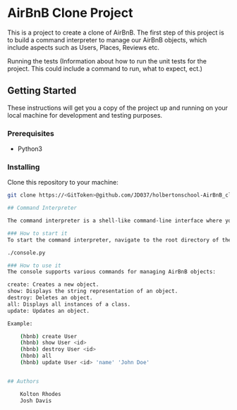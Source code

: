 # AirBnB Clone Project

This is a project to create a clone of AirBnB. The first step of this project is to build a command interpreter to manage our AirBnB objects, which include aspects such as Users, Places, Reviews etc.

Running the tests
(Information about how to run the unit tests for the project. This could include a command to run, what to expect, ect.)
## Getting Started

These instructions will get you a copy of the project up and running on your local machine for development and testing purposes.

### Prerequisites

- Python3

### Installing

Clone this repository to your machine:

```bash
git clone https://<GitToken>@github.com/JD037/holbertonschool-AirBnB_clone.git

## Command Interpreter

The command interpreter is a shell-like command-line interface where you can manipulate and manage your AirBnB objects.

### How to start it
To start the command interpreter, navigate to the root directory of the repository and run:

./console.py

### How to use it
The console supports various commands for managing AirBnB objects:

create: Creates a new object.
show: Displays the string representation of an object.
destroy: Deletes an object.
all: Displays all instances of a class.
update: Updates an object.

Example:

    (hbnb) create User
    (hbnb) show User <id>
    (hbnb) destroy User <id>
    (hbnb) all
    (hbnb) update User <id> 'name' 'John Doe'


## Authors

    Kolton Rhodes
    Josh Davis
